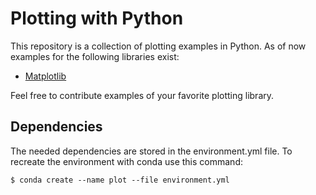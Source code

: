 # Plotting with Python

This repository is a collection of plotting examples in Python. As of now examples for the following libraries exist:

* [Matplotlib](https://matplotlib.org/)

Feel free to contribute examples of your favorite plotting library. 

## Dependencies
The needed dependencies are stored in the environment.yml file. To recreate the environment with conda use this command:

`$ conda create --name plot --file environment.yml`
